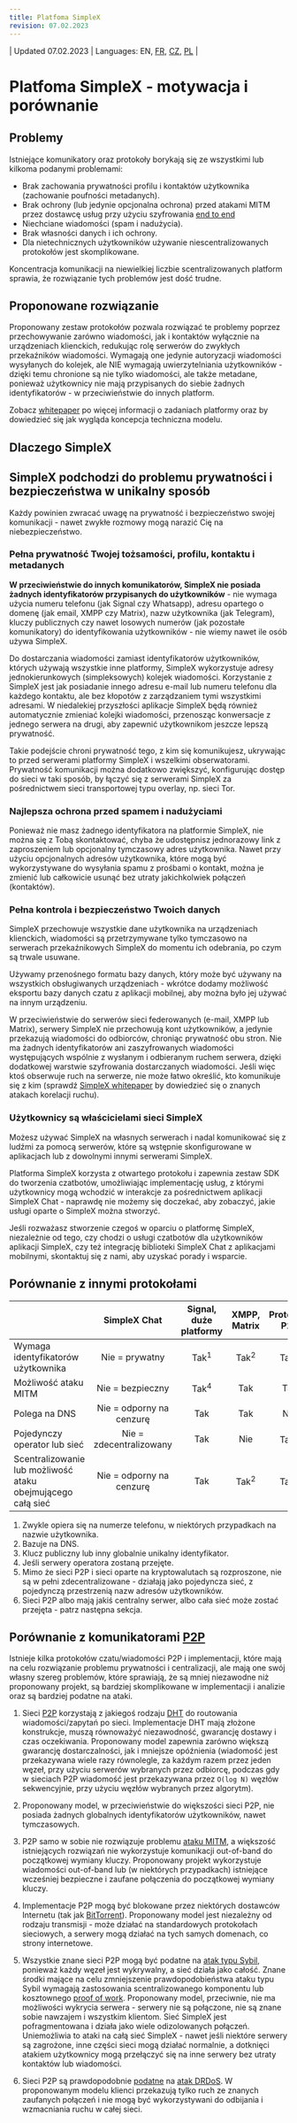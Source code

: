 ```yaml
---
title: Platfoma SimpleX
revision: 07.02.2023
---
```


| Updated 07.02.2023 | Languages: EN, [FR](/docs/lang/fr/SIMPLEX.md), [CZ](/docs/lang/cs/SIMPLEX.md), [PL](/docs/lang/pl/SIMPLEX.md) |
# Platfoma SimpleX - motywacja i porównanie

## Problemy

Istniejące komunikatory oraz protokoły borykają się ze wszystkimi lub kilkoma podanymi problemami:

- Brak zachowania prywatności profilu i kontaktów użytkownika (zachowanie poufności metadanych).
- Brak ochrony (lub jedynie opcjonalna ochrona) przed atakami MITM przez dostawcę usług przy użyciu szyfrowania [end to end](1)
- Niechciane wiadomości (spam i nadużycia).
- Brak własności danych i ich ochrony.
- Dla nietechnicznych użytkowników używanie niescentralizowanych protokołów jest skomplikowane.

Koncentracja komunikacji na niewielkiej liczbie scentralizowanych platform sprawia, że rozwiązanie tych problemów jest dość trudne.

## Proponowane rozwiązanie

Proponowany zestaw protokołów pozwala rozwiązać te problemy poprzez przechowywanie zarówno wiadomości, jak i kontaktów wyłącznie na urządzeniach klienckich, redukując rolę serwerów do zwykłych przekaźników wiadomości. Wymagają one jedynie autoryzacji wiadomości wysyłanych do kolejek, ale NIE wymagają uwierzytelniania użytkowników - dzięki temu chronione są nie tylko wiadomości, ale także metadane, ponieważ użytkownicy nie mają przypisanych do siebie żadnych identyfikatorów - w przeciwieństwie do innych platform.

Zobacz [whitepaper](https://github.com/simplex-chat/simplexmq/blob/master/protocol/overview-tjr.md) po więcej informacji o zadaniach platformy oraz by dowiedzieć się jak wygląda koncepcja techniczna modelu.

## Dlaczego SimpleX

## SimpleX podchodzi do problemu prywatności i bezpieczeństwa w unikalny sposób

Każdy powinien zwracać uwagę na prywatność i bezpieczeństwo swojej komunikacji - nawet zwykłe rozmowy mogą narazić Cię na niebezpieczeństwo.

### Pełna prywatność Twojej tożsamości, profilu, kontaktu i metadanych

**W przeciwieństwie do innych komunikatorów, SimpleX nie posiada żadnych identyfikatorów przypisanych do użytkowników** - nie wymaga użycia numeru telefonu (jak Signal czy Whatsapp), adresu opartego o domenę (jak email, XMPP czy Matrix), nazw użytkownika (jak Telegram), kluczy publicznych czy nawet losowych numerów (jak pozostałe komunikatory) do identyfikowania użytkowników - nie wiemy nawet ile osób używa SimpleX. 

Do dostarczania wiadomości zamiast identyfikatorów użytkowników, których używają wszystkie inne platformy, SimpleX wykorzystuje adresy jednokierunkowych (simpleksowych) kolejek wiadomości. Korzystanie z SimpleX jest jak posiadanie innego adresu e-mail lub numeru telefonu dla każdego kontaktu, ale bez kłopotów z zarządzaniem tymi wszystkimi adresami. W niedalekiej przyszłości aplikacje SimpleX będą również automatycznie zmieniać kolejki wiadomości, przenosząc konwersacje z jednego serwera na drugi, aby zapewnić użytkownikom jeszcze lepszą prywatność.

Takie podejście chroni prywatność tego, z kim się komunikujesz, ukrywając to przed serwerami platformy SimpleX i wszelkimi obserwatorami. Prywatność komunikacji można dodatkowo zwiększyć, konfigurując dostęp do sieci w taki sposób, by łączyć się z serwerami SimpleX za pośrednictwem sieci transportowej typu overlay, np. sieci Tor.

### Najlepsza ochrona przed spamem i nadużyciami

Ponieważ nie masz żadnego identyfikatora na platformie SimpleX, nie można się z Tobą skontaktować, chyba że udostępnisz jednorazowy link z zaproszeniem lub opcjonalny tymczasowy adres użytkownika. Nawet przy użyciu opcjonalnych adresów użytkownika, które mogą być wykorzystywane do wysyłania spamu z prośbami o kontakt, można je zmienić lub całkowicie usunąć bez utraty jakichkolwiek połączeń (kontaktów).

### Pełna kontrola i bezpieczeństwo Twoich danych

SimpleX przechowuje wszystkie dane użytkownika na urządzeniach klienckich, wiadomości są przetrzymywane tylko tymczasowo na serwerach przekaźnikowych SimpleX do momentu ich odebrania, po czym są trwale usuwane.

Używamy przenośnego formatu bazy danych, który może być używany na wszystkich obsługiwanych urządzeniach - wkrótce dodamy możliwość eksportu bazy danych czatu z aplikacji mobilnej, aby można było jej używać na innym urządzeniu.

W przeciwieństwie do serwerów sieci federowanych (e-mail, XMPP lub Matrix), serwery SimpleX nie przechowują kont użytkowników, a jedynie przekazują wiadomości do odbiorców, chroniąc prywatność obu stron. Nie ma żadnych identyfikatorów ani zaszyfrowanych wiadomości występujących wspólnie z wysłanym i odbieranym ruchem serwera, dzięki dodatkowej warstwie szyfrowania dostarczanych wiadomości. Jeśli więc ktoś obserwuje ruch na serwerze, nie może łatwo określić, kto komunikuje się z kim (sprawdź [SimpleX whitepaper](https://github.com/simplex-chat/simplexmq/blob/master/protocol/overview-tjr.md) by dowiedzieć się o znanych atakach korelacji ruchu).

### Użytkownicy są właścicielami sieci SimpleX

Możesz używać SimpleX na własnych serwerach i nadal komunikować się z ludźmi za pomocą serwerów, które są wstępnie skonfigurowane w aplikacjach lub z dowolnymi innymi serwerami SimpleX.

Platforma SimpleX korzysta z otwartego protokołu i zapewnia zestaw SDK do tworzenia czatbotów, umożliwiając implementację usług, z którymi użytkownicy mogą wchodzić w interakcje za pośrednictwem aplikacji SimpleX Chat - naprawdę nie możemy się doczekać, aby zobaczyć, jakie usługi oparte o SimpleX można stworzyć.

Jeśli rozważasz stworzenie czegoś w oparciu o platformę SimpleX, niezależnie od tego, czy chodzi o usługi czatbotów dla użytkowników aplikacji SimpleX, czy też integrację biblioteki SimpleX Chat z aplikacjami mobilnymi, skontaktuj się z nami, aby uzyskać porady i wsparcie.

## Porównanie z innymi protokołami

|                                                             |       SimpleX Chat       | Signal, duże platformy |   XMPP, Matrix  |  Protokoły P2P  |
| :---------------------------------------------------------- | :----------------------: | :--------------------: | :-------------: | :-------------: |
| Wymaga identyfikatorów użytkownika                          |      Nie = prywatny      |     Tak<sup>1</sup>    | Tak<sup>2</sup> | Tak<sup>3</sup> |
| Możliwość ataku MITM                                        |     Nie = bezpieczny     |     Tak<sup>4</sup>    |       Tak       |       Tak       |
| Polega na DNS                                               | Nie = odporny na cenzurę |           Tak          |       Tak       |       Nie       |
| Pojedynczy operator lub sieć                                |  Nie = zdecentralizowany |           Tak          |       Nie       | Tak<sup>5</sup> |
| Scentralizowanie lub możliwość ataku obejmującego całą sieć | Nie = odporny na cenzurę |           Tak          | Tak<sup>2</sup> | Tak<sup>6</sup> |

1. Zwykle opiera się na numerze telefonu, w niektórych przypadkach na nazwie użytkownika.
2. Bazuje na DNS.
3. Klucz publiczny lub inny globalnie unikalny identyfikator.
4. Jeśli serwery operatora zostaną przejęte.
5. Mimo że sieci P2P i sieci oparte na kryptowalutach są rozproszone, nie są w pełni zdecentralizowane - działają jako pojedyncza sieć, z pojedynczą przestrzenią nazw adresów użytkowników.
6. Sieci P2P albo mają jakiś centralny serwer, albo cała sieć może zostać przejęta - patrz następna sekcja.

## Porównanie z komunikatorami [P2P][9]

Istnieje kilka protokołów czatu/wiadomości P2P i implementacji, które mają na celu rozwiązanie problemu prywatności i centralizacji, ale mają one swój własny szereg problemów, które sprawiają, że są mniej niezawodne niż proponowany projekt, są bardziej skomplikowane w implementacji i analizie oraz są bardziej podatne na ataki.

1. Sieci [P2P][9] korzystają z jakiegoś rodzaju [DHT][10] do routowania wiadomości/zapytań po sieci. Implementacje DHT mają złożone konstrukcje, muszą równoważyć niezawodność, gwarancję dostawy i czas oczekiwania. Proponowany model zapewnia zarówno większą gwarancję dostarczalności, jak i mniejsze opóźnienia (wiadomość jest przekazywana wiele razy równolegle, za każdym razem przez jeden węzeł, przy użyciu serwerów wybranych przez odbiorcę, podczas gdy w sieciach P2P wiadomość jest przekazywana przez `O(log N)` węzłów sekwencyjnie, przy użyciu węzłów wybranych przez algorytm).

2. Proponowany model, w przeciwieństwie do większości sieci P2P, nie posiada żadnych globalnych identyfikatorów użytkowników, nawet tymczasowych.

3. P2P samo w sobie nie rozwiązuje problemu [ataku MITM][2], a większość istniejących rozwiązań nie wykorzystuje komunikacji out-of-band do początkowej wymiany kluczy. Proponowany projekt wykorzystuje wiadomości out-of-band lub (w niektórych przypadkach) istniejące wcześniej bezpieczne i zaufane połączenia do początkowej wymiany kluczy.

4. Implementacje P2P mogą być blokowane przez niektórych dostawców Internetu (tak jak [BitTorrent][11]). Proponowany model jest niezależny od rodzaju transmisji - może działać na standardowych protokołach sieciowych, a serwery mogą działać na tych samych domenach, co strony internetowe.

5. Wszystkie znane sieci P2P mogą być podatne na [atak typu Sybil][12], ponieważ każdy węzeł jest wykrywalny, a sieć działa jako całość. Znane środki mające na celu zmniejszenie prawdopodobieństwa ataku typu Sybil wymagają zastosowania scentralizowanego komponentu lub kosztownego [proof of work][13]. Proponowany model, przeciwnie, nie ma możliwości wykrycia serwera - serwery nie są połączone, nie są znane sobie nawzajem i wszystkim klientom. Sieć SimpleX jest pofragmentowana i działa jako wiele odizolowanych połączeń. Uniemożliwia to ataki na całą sieć SimpleX - nawet jeśli niektóre serwery są zagrożone, inne części sieci mogą działać normalnie, a dotknięci atakiem użytkownicy mogą przełączyć się na inne serwery bez utraty kontaktów lub wiadomości.

6. Sieci P2P są prawdopodobnie [podatne][14] na [atak DRDoS][15]. W proponowanym modelu klienci przekazują tylko ruch ze znanych zaufanych połączeń i nie mogą być wykorzystywani do odbijania i wzmacniania ruchu w całej sieci.

[1]: https://pl.wikipedia.org/wiki/Szyfrowanie_od_ko%C5%84ca_do_ko%C5%84ca
[2]: https://pl.wikipedia.org/wiki/Atak_man_in_the_middle
[9]: https://pl.wikipedia.org/wiki/Peer-to-peer
[10]: https://pl.wikipedia.org/wiki/Rozproszona_tablica_mieszaj%C4%85ca
[11]: https://pl.wikipedia.org/wiki/BitTorrent
[12]: https://en.wikipedia.org/wiki/Sybil_attack
[13]: https://pl.wikipedia.org/wiki/Proof_of_Work
[14]: https://www.usenix.org/conference/woot15/workshop-program/presentation/p2p-file-sharing-hell-exploiting-bittorrent
[15]: https://pl.wikipedia.org/wiki/DRDoS
